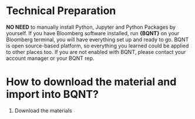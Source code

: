 # Technical Preparation
**NO NEED** to manually install Python, Jupyter and Python Packages by yourself.
If you have Bloomberg software installed, run **{BQNT}** on your Bloomberg terminal, you will have everything set up and ready to go. BQNT is open source-based platform, so everything you learned could be applied to other places too. If you are not enabled with BQNT, please contact your account manager or your BQNT rep. 

# How to download the material and import into BQNT?
1. Download the materials

